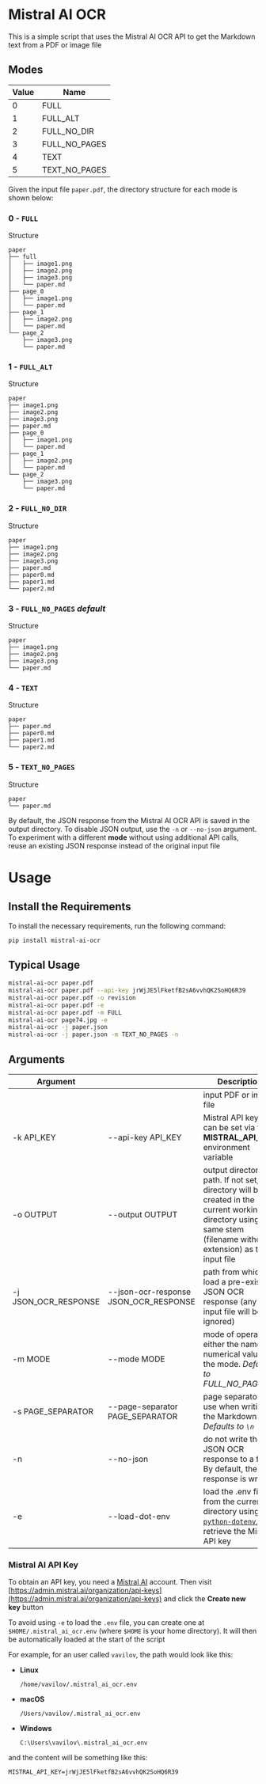 # Mistral AI OCR
This is a simple script that uses the Mistral AI OCR API to get the Markdown text from a PDF or image file

## Modes

| Value | Name |
|-|-|
| 0 | FULL |
| 1 | FULL_ALT |
| 2 | FULL_NO_DIR |
| 3 | FULL_NO_PAGES |
| 4 | TEXT |
| 5 | TEXT_NO_PAGES |

Given the input file `paper.pdf`, the directory structure for each mode is shown below:

### 0 - `FULL`

Structure
```
paper
├── full
│   ├── image1.png
│   ├── image2.png
│   ├── image3.png
│   └── paper.md
├── page_0
│   ├── image1.png
│   └── paper.md
├── page_1
│   ├── image2.png
│   └── paper.md
└── page_2
    ├── image3.png
    └── paper.md
```

### 1 - `FULL_ALT`

Structure
```
paper
├── image1.png
├── image2.png
├── image3.png
├── paper.md
├── page_0
│   ├── image1.png
│   └── paper.md
├── page_1
│   ├── image2.png
│   └── paper.md
└── page_2
    ├── image3.png
    └── paper.md
```

### 2 - `FULL_NO_DIR`

Structure
```
paper
├── image1.png
├── image2.png
├── image3.png
├── paper.md
├── paper0.md
├── paper1.md
└── paper2.md
```

### 3 - `FULL_NO_PAGES` *default*

Structure
```
paper
├── image1.png
├── image2.png
├── image3.png
└── paper.md
```

### 4 - `TEXT`

Structure
```
paper
├── paper.md
├── paper0.md
├── paper1.md
└── paper2.md
```

### 5 - `TEXT_NO_PAGES`

Structure
```
paper
└── paper.md
```

By default, the JSON response from the Mistral AI OCR API is saved in the output directory. To disable JSON output, use the `-n` or `--no-json` argument. To experiment with a different **mode** without using additional API calls, reuse an existing JSON response instead of the original input file

# Usage

## Install the Requirements

To install the necessary requirements, run the following command:

```sh
pip install mistral-ai-ocr
```

## Typical Usage

```sh
mistral-ai-ocr paper.pdf
mistral-ai-ocr paper.pdf --api-key jrWjJE5lFketfB2sA6vvhQK2SoHQ6R39
mistral-ai-ocr paper.pdf -o revision
mistral-ai-ocr paper.pdf -e
mistral-ai-ocr paper.pdf -m FULL
mistral-ai-ocr page74.jpg -e
mistral-ai-ocr -j paper.json
mistral-ai-ocr -j paper.json -m TEXT_NO_PAGES -n
```

## Arguments

| Argument || Description |
|-|-|-|
| | | input PDF or image file |
| -k API_KEY | --api-key API_KEY | Mistral API key, can be set via the **MISTRAL_API_KEY** environment variable |
| -o OUTPUT | --output OUTPUT | output directory path. If not set, a directory will be created in the current working directory using the same stem (filename without extension) as the input file |
| -j JSON_OCR_RESPONSE | --json-ocr-response JSON_OCR_RESPONSE | path from which to load a pre-existing JSON OCR response (any input file will be ignored) |
| -m MODE | --mode MODE | mode of operation: either the name or numerical value of the mode. _Defaults to FULL_NO_PAGES_ |
| -s PAGE_SEPARATOR | --page-separator PAGE_SEPARATOR | page separator to use when writing the Markdown file. _Defaults to `\n`_ |
| -n | --no-json | do not write the JSON OCR response to a file. By default, the response is written |
| -e | --load-dot-env | load the .env file from the current directory using [`python-dotenv`](https://pypi.org/project/python-dotenv/), to retrieve the Mistral API key |

### Mistral AI API Key

To obtain an API key, you need a [Mistral AI](https://auth.mistral.ai/ui/registration) account. Then visit [https://admin.mistral.ai/organization/api-keys](https://admin.mistral.ai/organization/api-keys) and click the **Create new key** button

To avoid using `-e` to load the `.env` file, you can create one at `$HOME/.mistral_ai_ocr.env` (where `$HOME` is your home directory). It will then be automatically loaded at the start of the script

For example, for an user called `vavilov`, the path would look like this:

* **Linux**
  ```
  /home/vavilov/.mistral_ai_ocr.env  
  ```

* **macOS**
  ```
  /Users/vavilov/.mistral_ai_ocr.env  
  ```

* **Windows**
  ```
  C:\Users\vavilov\.mistral_ai_ocr.env  
  ```

and the content will be something like this:

```
MISTRAL_API_KEY=jrWjJE5lFketfB2sA6vvhQK2SoHQ6R39
```
